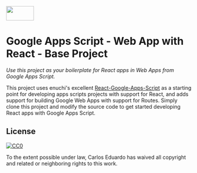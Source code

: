 <img width="75" height="39" src="https://i.imgur.com/39oZ4j9.png">


# Google Apps Script - Web App with React - Base Project
_Use this project as your boilerplate for React apps in Web Apps from Google Apps Script._

This project uses enuchi's excellent [React-Google-Apps-Script](https://github.com/enuchi/React-Google-Apps-Script) as a starting point for developing apps scripts projects with support for React, and adds support for building Google Web Apps with support for Routes. Simply clone this project and modify the source code to get started developing React apps with Google Apps Script.

## License

[![CC0](https://licensebuttons.net/p/zero/1.0/88x31.png)](https://creativecommons.org/publicdomain/zero/1.0/)

To the extent possible under law, Carlos Eduardo has waived all copyright and related or neighboring rights to this work.


